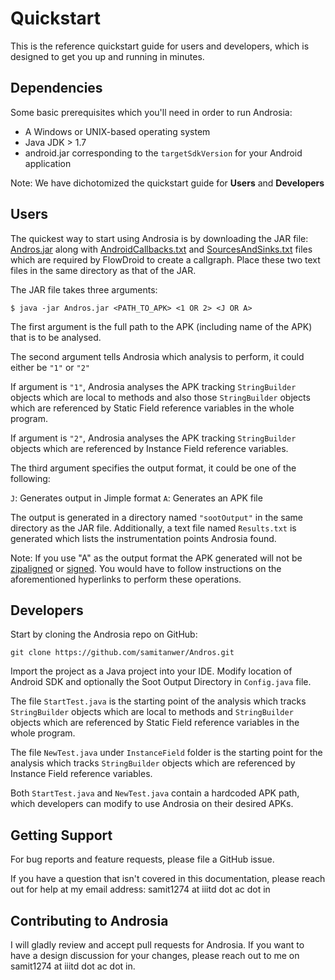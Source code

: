 
# Quickstart


This is the reference quickstart guide for users and developers, which is designed to get you up and running in minutes.


Dependencies
------------

Some basic prerequisites which you'll need in order to run Androsia:

* A Windows or UNIX-based operating system 
* Java JDK > 1.7
* android.jar corresponding to the ``targetSdkVersion`` for your Android application

Note: We have dichotomized the quickstart guide for **Users** and **Developers** 

Users
-----

The quickest way to start using Androsia is by downloading the JAR file: 
[Andros.jar](../../bin/Andros.jar) along with [AndroidCallbacks.txt](AndroidCallbacks.txt) and [SourcesAndSinks.txt](SourcesAndSinks.txt) files which are required by FlowDroid to create a callgraph. Place these two text files in the same directory as that of the JAR.


The JAR file takes three arguments:


    $ java -jar Andros.jar <PATH_TO_APK> <1 OR 2> <J OR A>
    
The first argument is the full path to the APK (including name of the APK) that is to be analysed.    
    
The second argument tells Androsia which analysis to perform, it could either be ``"1"`` or ``"2"``

If argument is ``"1"``, Androsia analyses the APK tracking ``StringBuilder`` objects which are local to methods and also those ``StringBuilder`` objects which are referenced by Static Field reference variables in the whole program.

If argument is ``"2"``, Androsia analyses the APK tracking ``StringBuilder`` objects which are referenced by Instance Field reference variables.

The third argument specifies the output format, it could be one of the following:

``J``: Generates output in Jimple format
``A``: Generates an APK file

The output is generated in a directory named  ``"sootOutput"`` in the same directory as the JAR file. Additionally, a text file named ``Results.txt`` is generated which lists the instrumentation points Androsia found.

Note: If you use "A" as the output format the APK generated will not be [zipaligned](https://developer.android.com/studio/command-line/zipalign.html) or [signed](https://developer.android.com/studio/publish/app-signing.html). You would have to follow instructions on the aforementioned hyperlinks to perform these operations.  


Developers
----------

Start by cloning the Androsia repo on GitHub:

    git clone https://github.com/samitanwer/Andros.git

Import the project as a Java project into your IDE. Modify location of Android SDK and optionally the Soot Output Directory in ``Config.java`` file.

The file ``StartTest.java`` is the starting point of the analysis which tracks ``StringBuilder`` objects which are local to methods and ``StringBuilder`` objects which are referenced by Static Field reference variables in the whole program. 

The file ``NewTest.java`` under ``InstanceField`` folder is the starting point for the analysis which tracks ``StringBuilder`` objects which are referenced by Instance Field reference variables.

Both ``StartTest.java`` and ``NewTest.java`` contain a hardcoded APK path, which developers can modify to use Androsia on their desired APKs.

Getting Support
---------------

For bug reports and feature requests, please file a GitHub issue.

If you have a question that isn't covered in this documentation, please reach out for help at my email address: samit1274 at iiitd dot ac dot in

Contributing to Androsia
-------------------------
I will gladly review and accept pull requests for Androsia. If you want to have a design discussion for your changes, please reach out to me on samit1274 at iiitd dot ac dot in.
